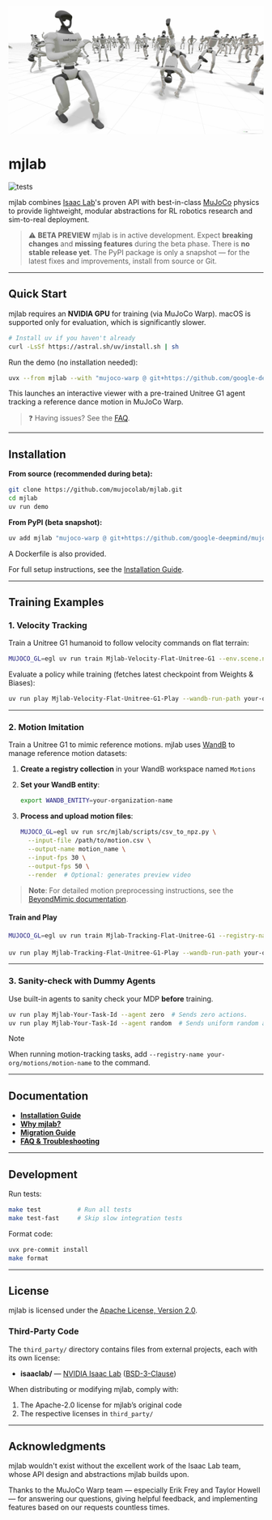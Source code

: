 ![Project banner](docs/static/mjlab-banner.jpg)

# mjlab

<p align="left">
  <img alt="tests" src="https://github.com/mujocolab/mjlab/actions/workflows/ci.yml/badge.svg" />
</p>

mjlab combines [Isaac Lab](https://github.com/isaac-sim/IsaacLab)'s proven API with best-in-class [MuJoCo](https://github.com/google-deepmind/mujoco_warp) physics to provide lightweight, modular abstractions for RL robotics research and sim-to-real deployment.

> ⚠️ **BETA PREVIEW**
> mjlab is in active development. Expect **breaking changes** and **missing features** during the beta phase.
> There is **no stable release yet**. The PyPI package is only a snapshot — for the latest fixes and improvements, install from source or Git.

---

## Quick Start

mjlab requires an **NVIDIA GPU** for training (via MuJoCo Warp).
macOS is supported only for evaluation, which is significantly slower.

```bash
# Install uv if you haven't already
curl -LsSf https://astral.sh/uv/install.sh | sh
```

Run the demo (no installation needed):

```bash
uvx --from mjlab --with "mujoco-warp @ git+https://github.com/google-deepmind/mujoco_warp@486642c3fa262a989b482e0e506716d5793d61a9" demo
```

This launches an interactive viewer with a pre-trained Unitree G1 agent tracking a reference dance motion in MuJoCo Warp.

> ❓ Having issues? See the [FAQ](docs/faq.md).

---

## Installation

**From source (recommended during beta):**

```bash
git clone https://github.com/mujocolab/mjlab.git
cd mjlab
uv run demo
```

**From PyPI (beta snapshot):**

```bash
uv add mjlab "mujoco-warp @ git+https://github.com/google-deepmind/mujoco_warp@486642c3fa262a989b482e0e506716d5793d61a9"
```

A Dockerfile is also provided.

For full setup instructions, see the [Installation Guide](docs/installation_guide.md).

---

## Training Examples

### 1. Velocity Tracking

Train a Unitree G1 humanoid to follow velocity commands on flat terrain:

```bash
MUJOCO_GL=egl uv run train Mjlab-Velocity-Flat-Unitree-G1 --env.scene.num-envs 4096
```

Evaluate a policy while training (fetches latest checkpoint from Weights & Biases):

```bash
uv run play Mjlab-Velocity-Flat-Unitree-G1-Play --wandb-run-path your-org/mjlab/run-id
```

---

### 2. Motion Imitation

Train a Unitree G1 to mimic reference motions. mjlab uses [WandB](https://wandb.ai) to manage reference motion datasets:

1. **Create a registry collection** in your WandB workspace named `Motions`

2. **Set your WandB entity**:
   ```bash
   export WANDB_ENTITY=your-organization-name
   ```

3. **Process and upload motion files**:
   ```bash
   MUJOCO_GL=egl uv run src/mjlab/scripts/csv_to_npz.py \
     --input-file /path/to/motion.csv \
     --output-name motion_name \
     --input-fps 30 \
     --output-fps 50 \
     --render  # Optional: generates preview video
   ```

> **Note**: For detailed motion preprocessing instructions, see the [BeyondMimic documentation](https://github.com/HybridRobotics/whole_body_tracking/blob/main/README.md#motion-preprocessing--registry-setup).

#### Train and Play

```bash
MUJOCO_GL=egl uv run train Mjlab-Tracking-Flat-Unitree-G1 --registry-name your-org/motions/motion-name --env.scene.num-envs 4096

uv run play Mjlab-Tracking-Flat-Unitree-G1-Play --wandb-run-path your-org/mjlab/run-id
```

---

### 3. Sanity-check with Dummy Agents

Use built-in agents to sanity check your MDP **before** training.

```bash
uv run play Mjlab-Your-Task-Id --agent zero  # Sends zero actions.
uv run play Mjlab-Your-Task-Id --agent random  # Sends uniform random actions.
```

> [!NOTE]
> When running motion-tracking tasks, add `--registry-name your-org/motions/motion-name` to the command.

---

## Documentation

- **[Installation Guide](docs/installation_guide.md)**
- **[Why mjlab?](docs/motivation.md)**
- **[Migration Guide](docs/migration_guide.md)**
- **[FAQ & Troubleshooting](docs/faq.md)**

---

## Development

Run tests:

```bash
make test          # Run all tests
make test-fast     # Skip slow integration tests
```

Format code:

```bash
uvx pre-commit install
make format
```

---

## License

mjlab is licensed under the [Apache License, Version 2.0](LICENSE).

### Third-Party Code

The `third_party/` directory contains files from external projects, each with its own license:

- **isaaclab/** — [NVIDIA Isaac Lab](https://github.com/isaac-sim/IsaacLab) ([BSD-3-Clause](src/mjlab/third_party/isaaclab/LICENSE))

When distributing or modifying mjlab, comply with:
1. The Apache-2.0 license for mjlab’s original code
2. The respective licenses in `third_party/`

---

## Acknowledgments

mjlab wouldn't exist without the excellent work of the Isaac Lab team, whose API design and abstractions mjlab builds upon.

Thanks to the MuJoCo Warp team — especially Erik Frey and Taylor Howell — for answering our questions, giving helpful feedback, and implementing features based on our requests countless times.
